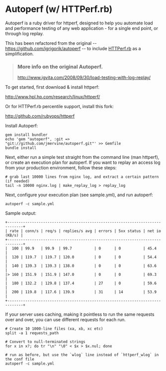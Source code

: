 # Autoperf (w/ HTTPerf.rb)

Autoperf is a ruby driver for httperf, designed to help you automate load and performance
testing of any web application - for a single end point, or through log replay.

This has been refactored from the original -- https://github.com/igrigorik/autoperf --
to include [HTTPerf.rb](http://rubyops.net/gems/httperfrb) as a simplification.

> ### More info on the original Autoperf.
>
> http://www.igvita.com/2008/09/30/load-testing-with-log-replay/

To get started, first download & install httperf:

http://www.hpl.hp.com/research/linux/httperf/

Or for HTTPerf.rb percentile support, install this fork:

http://github.com/rubyops/httperf

Install Autoperf:

    gem install bundler
    echo 'gem "autoperf", :git => "git://github.com/jmervine/autoperf.git"' >> Gemfile
    bundle install


Next, either run a simple test straight from the command line (man httperf), or create
an execution plan for autoperf. If you want to replay an access log from your production
environment, follow these steps:

    # grab last 10000 lines from nginx log, and extract a certain pattern (if needed)
    tail -n 10000 nginx.log | make_replay_log > replay_log

Next, configure your execution plan (see sample.yml), and run autoperf:

    autoperf -c sample.yml


Sample output:

    +-----------------------------------------------------------------------------+
    | rate | conn/s | req/s | replies/s avg | errors | 5xx status | net io (KB/s) |
    +-----------------------------------------------------------------------------+
    |  100 | 99.9   | 99.9  | 99.7          | 0      | 0          | 45.4          |
    |  120 | 119.7  | 119.7 | 120.0         | 0      | 0          | 54.4          |
    |  140 | 139.3  | 139.3 | 138.0         | 0      | 0          | 63.6          |
    |> 160 | 151.9  | 151.9 | 147.0         | 0      | 0          | 69.3          |
    |  180 | 132.2  | 129.8 | 137.4         | 27     | 0          | 59.6          |
    |  200 | 119.8  | 117.6 | 139.9         | 31     | 14         | 53.9          |
    +-----------------------------------------------------------------------------+

If your server uses caching, making it pointless to run the same requests over
and over, you can use different requests for each run.

    # Create 10 1000-line files (xa, xb, xc etc)
    split -a 1 requests_path

    # Convert to null-terminated strings
    for x in x?; do tr "\n" "\0" < $x > $x.nul; done

    # run as before, but use the `wlog` line instead of `httperf_wlog` in the conf file
    autoperf -c sample.yml


